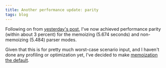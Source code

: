```yaml
---
title: Another performance update: parity
tags: blog
---
```


Following on from [yesterday's post](http://typechecked.net/a/about/wincent/weblog/archives/2007/02/parser_generato.php), I've now achieved performance parity (within about 3 percent) for the memoizing (5.674 seconds) and non-memoizing (5.484) parser modes.

Given that this is for pretty much worst-case scenario input, and I haven't done any profiling or optimization yet, I've decided to make [memoization the default](http://typechecked.net/a/about/wincent/weblog/svn-log/archives/2007/02/walrus_r47_2_items_changed.php).
